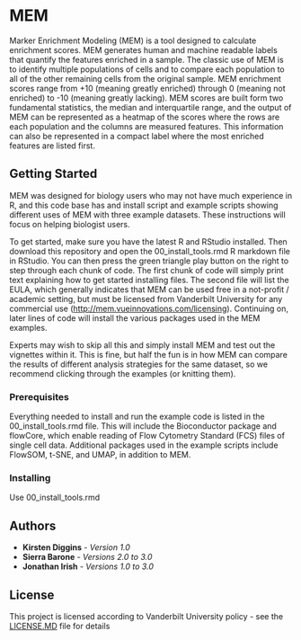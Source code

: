 # MEM

Marker Enrichment Modeling (MEM) is a tool designed to calculate enrichment scores.  MEM generates human and machine readable labels that quantify the features enriched in a sample.  The classic use of MEM is to identify multiple populations of cells and to compare each population to all of the other remaining cells from the original sample.  MEM enrichment scores range from +10 (meaning greatly enriched) through 0 (meaning not enriched) to -10 (meaning greatly lacking).  MEM scores are built form two fundamental statistics, the median and interquartile range, and the output of MEM can be represented as a heatmap of the scores where the rows are each population and the columns are measured features.  This information can also be represented in a compact label where the most enriched features are listed first.

## Getting Started

MEM was designed for biology users who may not have much experience in R, and this code base has and install script and example scripts showing different uses of MEM with three example datasets.  These instructions will focus on helping biologist users.  

To get started, make sure you have the latest R and RStudio installed.  Then download this repository and open the 00_install_tools.rmd R markdown file in RStudio.  You can then press the green triangle play button on the right to step through each chunk of code.  The first chunk of code will simply print text explaining how to get started installing files.  The second file will list the EULA, which generally indicates that MEM can be used free in a not-profit / academic setting, but must be licensed from Vanderbilt University for any commercial use (http://mem.vueinnovations.com/licensing).  Continuing on, later lines of code will install the various packages used in the MEM examples.

Experts may wish to skip all this and simply install MEM and test out the vignettes within it.  This is fine, but half the fun is in how MEM can compare the results of different analysis strategies for the same dataset, so we recommend clicking through the examples (or knitting them).

### Prerequisites

Everything needed to install and run the example code is listed in the 00_install_tools.rmd file.  This will include the Bioconductor package and flowCore, which enable reading of Flow Cytometry Standard (FCS) files of single cell data.  Additional packages used in the example scripts include FlowSOM, t-SNE, and UMAP, in addition to MEM.

### Installing

Use 00_install_tools.rmd

## Authors

* **Kirsten Diggins** - *Version 1.0* 
* **Sierra Barone** - *Versions 2.0 to 3.0* 
* **Jonathan Irish** - *Versions 1.0 to 3.0* 

## License

This project is licensed according to Vanderbilt University policy - see the [LICENSE.MD](LICENSE.MD) file for details
